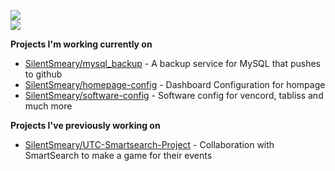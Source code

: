 ![](https://github-readme-stats.vercel.app/api?username=SilentSmeary&theme=dark&hide_border=false&include_all_commits=false&count_private=false)<br/>
![](https://github-readme-streak-stats.herokuapp.com/?user=SilentSmeary&theme=dark&hide_border=false)<br/>

**Projects I'm working currently on**
- [SilentSmeary/mysql_backup](https://github.com/SilentSmeary/mysql_backup) - A backup service for MySQL that pushes to github
- [SilentSmeary/homepage-config](https://github.com/SilentSmeary/homepage-config) - Dashboard Configuration for hompage
- [SilentSmeary/software-config](https://github.com/SilentSmeary/software-config) - Software config for vencord, tabliss and much more

**Projects I've previously working on**
- [SilentSmeary/UTC-Smartsearch-Project](https://github.com/UTC-Smartsearch-Project) - Collaboration with SmartSearch to make a game for their events
